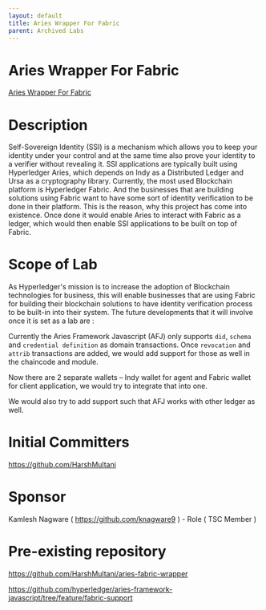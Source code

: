```yaml
---
layout: default
title: Aries Wrapper For Fabric
parent: Archived Labs
---
```

# Aries Wrapper For Fabric
[Aries Wrapper For Fabric](https://github.com/hyperledger-labs/aries-fabric-wrapper)
# Description

Self-Sovereign Identity (SSI) is a mechanism which allows you to keep your identity under your control and at the same time also prove your identity to a verifier without revealing it. SSI applications are typically built using Hyperledger Aries, which depends on Indy as a Distributed Ledger and Ursa as a cryptography library. Currently, the most used Blockchain platform is Hyperledger Fabric. And the businesses that are building solutions using Fabric want to have some sort of identity verification to be done in their platform. This is the reason, why this project has come into existence. Once done it would enable Aries to interact with Fabric as a ledger, which would then enable SSI applications to be built on top of Fabric.

# Scope of Lab

As Hyperledger's mission is to increase the adoption of Blockchain technologies for business, this will enable businesses that are using Fabric for building their blockchain solutions to have identity verification process to be built-in into their system. The future developments that it will involve once it is set as a lab are :

Currently the Aries Framework Javascript (AFJ) only supports `did`, `schema` and `credential definition` as domain transactions. Once `revocation` and `attrib` transactions are added, we would add support for those as well in the chaincode and module.

Now there are 2 separate wallets – Indy wallet for agent and Fabric wallet for client application, we would try to integrate that into one.

We would also try to add support such that AFJ works with other ledger as well.

# Initial Committers

https://github.com/HarshMultani

# Sponsor

Kamlesh Nagware ( https://github.com/knagware9 ) - Role ( TSC Member )

# Pre-existing repository

https://github.com/HarshMultani/aries-fabric-wrapper

https://github.com/hyperledger/aries-framework-javascript/tree/feature/fabric-support
